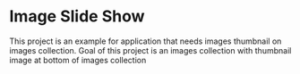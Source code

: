 # Image Slide Show

This project is an example for application that needs images thumbnail on images collection. 
Goal of this project is an images collection with thumbnail image at bottom of images collection
